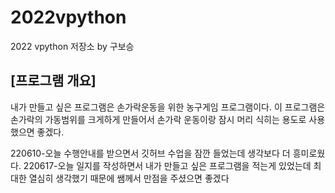 # 2022vpython
2022 vpython 저장소 by 구보승
## [프로그램 개요]
내가 만들고 싶은 프로그램은 손가락운동을 위한 농구게임 프로그램이다. 이 프로그램은 손가락의 가동범위를 크게하게 만들어서 손가락 운동이랑 잠시 머리 식히는 용도로 사용했으면 좋겠다.

220610-오늘 수행안내를 받으면서 깃허브 수업을 잠깐 들었는데 생각보다 더 흥미로웠다.
220617-오늘 일지를 작성하면서 내가 만들고 싶은 프로그램을 적는게 있었는데 최대한 열심히 생각했기 때문에 쌤께서 만점을 주셨으면 좋겠다
